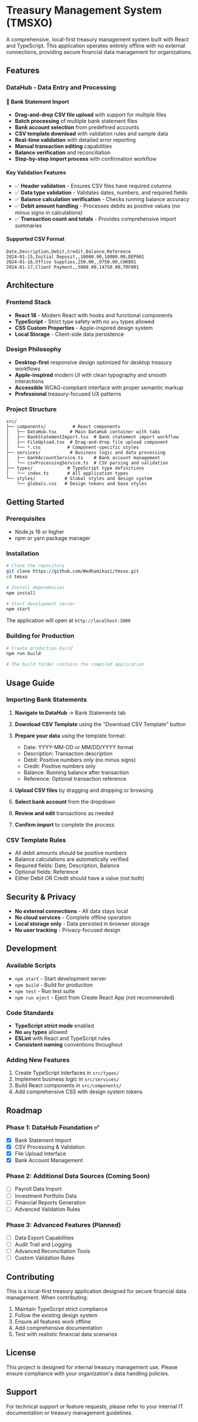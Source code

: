 # Treasury Management System (TMSXO)

A comprehensive, local-first treasury management system built with React and TypeScript. This application operates entirely offline with no external connections, providing secure financial data management for organizations.

## Features

### DataHub - Data Entry and Processing

#### 🏦 Bank Statement Import

- **Drag-and-drop CSV file upload** with support for multiple files
- **Batch processing** of multiple bank statement files
- **Bank account selection** from predefined accounts
- **CSV template download** with validation rules and sample data
- **Real-time validation** with detailed error reporting
- **Manual transaction editing** capabilities
- **Balance verification** and reconciliation
- **Step-by-step import process** with confirmation workflow

#### Key Validation Features

- ✅ **Header validation** - Ensures CSV files have required columns
- ✅ **Data type validation** - Validates dates, numbers, and required fields
- ✅ **Balance calculation verification** - Checks running balance accuracy
- ✅ **Debit amount handling** - Processes debits as positive values (no minus signs in calculations)
- ✅ **Transaction count and totals** - Provides comprehensive import summaries

#### Supported CSV Format

```csv
Date,Description,Debit,Credit,Balance,Reference
2024-01-15,Initial Deposit,,10000.00,10000.00,DEP001
2024-01-16,Office Supplies,250.00,,9750.00,CHK001
2024-01-17,Client Payment,,5000.00,14750.00,TRF001
```

## Architecture

### Frontend Stack

- **React 18** - Modern React with hooks and functional components
- **TypeScript** - Strict type safety with no `any` types allowed
- **CSS Custom Properties** - Apple-inspired design system
- **Local Storage** - Client-side data persistence

### Design Philosophy

- **Desktop-first** responsive design optimized for desktop treasury workflows
- **Apple-inspired** modern UI with clean typography and smooth interactions
- **Accessible** WCAG-compliant interface with proper semantic markup
- **Professional** treasury-focused UX patterns

### Project Structure

```
src/
├── components/          # React components
│   ├── DataHub.tsx     # Main DataHub container with tabs
│   ├── BankStatementImport.tsx  # Bank statement import workflow
│   ├── FileUpload.tsx  # Drag-and-drop file upload component
│   └── *.css          # Component-specific styles
├── services/           # Business logic and data processing
│   ├── bankAccountService.ts    # Bank account management
│   └── csvProcessingService.ts  # CSV parsing and validation
├── types/             # TypeScript type definitions
│   └── index.ts       # All application types
└── styles/           # Global styles and design system
    └── globals.css   # Design tokens and base styles
```

## Getting Started

### Prerequisites

- Node.js 16 or higher
- npm or yarn package manager

### Installation

```bash
# Clone the repository
git clone https://github.com/Wedkamikazi/tmsxo.git
cd tmsxo

# Install dependencies
npm install

# Start development server
npm start
```

The application will open at `http://localhost:3000`

### Building for Production

```bash
# Create production build
npm run build

# The build folder contains the compiled application
```

## Usage Guide

### Importing Bank Statements

1. **Navigate to DataHub** → Bank Statements tab
2. **Download CSV Template** using the "Download CSV Template" button
3. **Prepare your data** using the template format:
   - Date: YYYY-MM-DD or MM/DD/YYYY format
   - Description: Transaction description
   - Debit: Positive numbers only (no minus signs)
   - Credit: Positive numbers only
   - Balance: Running balance after transaction
   - Reference: Optional transaction reference

4. **Upload CSV files** by dragging and dropping or browsing
5. **Select bank account** from the dropdown
6. **Review and edit** transactions as needed
7. **Confirm import** to complete the process

### CSV Template Rules

- All debit amounts should be positive numbers
- Balance calculations are automatically verified
- Required fields: Date, Description, Balance
- Optional fields: Reference
- Either Debit OR Credit should have a value (not both)

## Security & Privacy

- **No external connections** - All data stays local
- **No cloud services** - Complete offline operation
- **Local storage only** - Data persisted in browser storage
- **No user tracking** - Privacy-focused design

## Development

### Available Scripts

- `npm start` - Start development server
- `npm build` - Build for production
- `npm test` - Run test suite
- `npm run eject` - Eject from Create React App (not recommended)

### Code Standards

- **TypeScript strict mode** enabled
- **No `any` types** allowed
- **ESLint** with React and TypeScript rules
- **Consistent naming** conventions throughout

### Adding New Features

1. Create TypeScript interfaces in `src/types/`
2. Implement business logic in `src/services/`
3. Build React components in `src/components/`
4. Add comprehensive CSS with design system tokens

## Roadmap

### Phase 1: DataHub Foundation ✅

- [x] Bank Statement Import
- [x] CSV Processing & Validation
- [x] File Upload Interface
- [x] Bank Account Management

### Phase 2: Additional Data Sources (Coming Soon)

- [ ] Payroll Data Import
- [ ] Investment Portfolio Data
- [ ] Financial Reports Generation
- [ ] Advanced Validation Rules

### Phase 3: Advanced Features (Planned)

- [ ] Data Export Capabilities
- [ ] Audit Trail and Logging
- [ ] Advanced Reconciliation Tools
- [ ] Custom Validation Rules

## Contributing

This is a local-first treasury application designed for secure financial data management. When contributing:

1. Maintain TypeScript strict compliance
2. Follow the existing design system
3. Ensure all features work offline
4. Add comprehensive documentation
5. Test with realistic financial data scenarios

## License

This project is designed for internal treasury management use. Please ensure compliance with your organization's data handling policies.

## Support

For technical support or feature requests, please refer to your internal IT documentation or treasury management guidelines.
